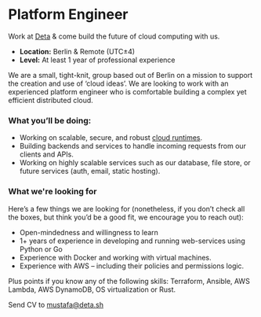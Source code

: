 # Platform Engineer

Work at [Deta](https://www.deta.sh/) & come build the future of cloud computing with us. 

- **Location:** Berlin & Remote (UTC±4)  
- **Level:** At least 1 year of professional experience


We are a small, tight-knit, group based out of Berlin on a mission to support the creation and use of ‘cloud ideas’. We are looking to work with an experienced platform engineer who is comfortable building a complex yet efficient distributed cloud.

### What you’ll be doing:

- Working on scalable, secure, and robust [cloud runtimes](https://www.deta.sh/new-runtimes).
- Building backends and services to handle incoming requests from our clients and APIs.
- Working on highly scalable services such as our database, file store, or future services (auth, email, static hosting).

### What we're looking for

Here’s a few things we are looking for (nonetheless, if you don’t check all the boxes, but think you’d be a good fit, we encourage you to reach out):

- Open-mindedness and willingness to learn
- 1+ years of experience in developing and running web-services using Python or Go
- Experience with Docker and working with virtual machines.
- Experience with AWS – including their policies and permissions logic.

Plus points if you know any of the following skills:
Terraform, Ansible, AWS Lambda, AWS DynamoDB, OS virtualization or Rust.

Send CV to mustafa@deta.sh
